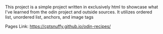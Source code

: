 This project is a simple project written in exclusively html to showcase what I've learned from the odin project and outside sources.
It utilizes ordered list, unordered list, anchors, and image tags

Pages Link:
https://cptsnuffy.github.io/odin-recipes/

